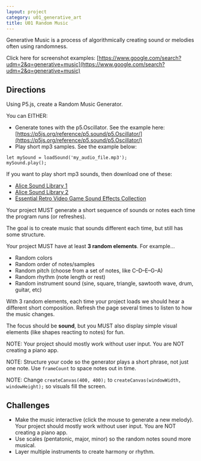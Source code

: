 ```yaml
---
layout: project
category: u01_generative_art
title: U01 Random Music
---
```


Generative Music is a process of algorithmically creating sound or melodies often using randomness.

Click here for screenshot examples: [https://www.google.com/search?udm=2&q=generative+music](https://www.google.com/search?udm=2&q=generative+music)

## Directions

Using P5.js, create a Random Music Generator.

You can EITHER:
- Generate tones with the p5.Oscillator. See the example here: [https://p5js.org/reference/p5.sound/p5.Oscillator/](https://p5js.org/reference/p5.sound/p5.Oscillator/)
- Play short mp3 samples. See the example below:
```
let mySound = loadSound('my_audio_file.mp3');
mySound.play();
```

If you want to play short mp3 sounds, then download one of these:
  - [Alice Sound Library 1](https://www.alice.org/wp-content/uploads/2017/05/AliceSoundLibrary.zip)
  - [Alice Sound Library 2](https://www.alice.org/wp-content/uploads/2017/08/AliceSoundLibraryExpansionPackOne.zip)
  - [Essential Retro Video Game Sound Effects Collection](https://opengameart.org/sites/default/files/The%20Essential%20Retro%20Video%20Game%20Sound%20Effects%20Collection%20%5B512%20sounds%5D.zip)

Your project MUST generate a short sequence of sounds or notes each time the program runs (or refreshes).  

The goal is to create music that sounds different each time, but still has some structure.

Your project MUST have at least **3 random elements**. For example…
- Random colors
- Random order of notes/samples
- Random pitch (choose from a set of notes, like C–D–E–G–A)  
- Random rhythm (note length or rest)  
- Random instrument sound (sine, square, triangle, sawtooth wave, drum, guitar, etc)  


With 3 random elements, each time your project loads we should hear a different short composition. Refresh the page several times to listen to how the music changes.

The focus should be **sound**, but you MUST also display simple visual elements (like shapes reacting to notes) for fun.

NOTE: Your project should mostly work without user input. You are NOT creating a piano app.

NOTE: Structure your code so the generator plays a short phrase, not just one note. Use `frameCount` to space notes out in time.  

NOTE: Change `createCanvas(400, 400);` to `createCanvas(windowWidth, windowHeight);` so visuals fill the screen.

## Challenges


- Make the music interactive (click the mouse to generate a new melody). Your project should mostly work without user input. You are NOT creating a piano app.
- Use scales (pentatonic, major, minor) so the random notes sound more musical.  
- Layer multiple instruments to create harmony or rhythm.  
